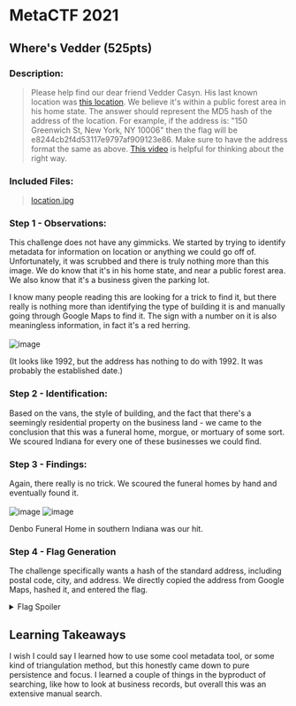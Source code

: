 # MetaCTF 2021
## Where's Vedder (525pts)
### Description: 
>Please help find our dear friend Vedder Casyn. His last known location was [this location](https://user-images.githubusercontent.com/43623870/144760334-76c9b328-8b05-49dd-ba0a-07d2e45b9e50.jpg). We believe it's within a public forest area in his home state.
The answer should represent the MD5 hash of the address of the location. For example, if the address is: "150 Greenwich St, New York, NY 10006" then the flag will be e8244cb2f4d53117e9797af909123e86. Make sure to have the address format the same as above.
[This video](https://www.youtube.com/watch?v=RoqWbpZUOSo) is helpful for thinking about the right way.
### Included Files:
> [location.jpg](https://github.com/zylideum/writeups/blob/main/metactf2021/Where's%20Vedder%3F/location.jpg)

### Step 1 - Observations:
This challenge does not have any gimmicks. We started by trying to identify metadata for information on location or anything we could go off of. Unfortunately, it was scrubbed and there is truly nothing more than this image.
We do know that it's in his home state, and near a public forest area. We also know that it's a business given the parking lot.

I know many people reading this are looking for a trick to find it, but there really is nothing more than identifying the type of building it is and manually going through Google Maps to find it.
The sign with a number on it is also meaningless information, in fact it's a red herring.
<br /> <br />
![image](https://user-images.githubusercontent.com/43623870/144760446-633a6e16-4164-49b1-bcba-4a62a2df9838.png)

(It looks like 1992, but the address has nothing to do with 1992. It was probably the established date.)

### Step 2 - Identification:
Based on the vans, the style of building, and the fact that there's a seemingly residential property on the business land - we came to the conclusion that this was a funeral home, morgue, or mortuary of some sort.
We scoured Indiana for every one of these businesses we could find.

### Step 3 - Findings:
Again, there really is no trick. We scoured the funeral homes by hand and eventually found it.
<br /> <br />
![image](https://user-images.githubusercontent.com/43623870/144760696-09385cf2-3e4f-4a84-8a4a-7817b1c39a7f.png)
![image](https://user-images.githubusercontent.com/43623870/144760707-f5dbe3ec-56f0-4e26-bb9f-8569e2818c99.png)

Denbo Funeral Home in southern Indiana was our hit.

### Step 4 - Flag Generation
The challenge specifically wants a hash of the standard address, including postal code, city, and address.
We directly copied the address from Google Maps, hashed it, and entered the flag.

<details>
  <summary>Flag Spoiler</summary>
  7be0798af71f79eadb9254d3554aa301
 </details>

## Learning Takeaways
I wish I could say I learned how to use some cool metadata tool, or some kind of triangulation method, but this honestly came down to pure persistence and focus. I learned a couple of things in the byproduct of searching, like how to look at business records, but overall this was an extensive manual search.
